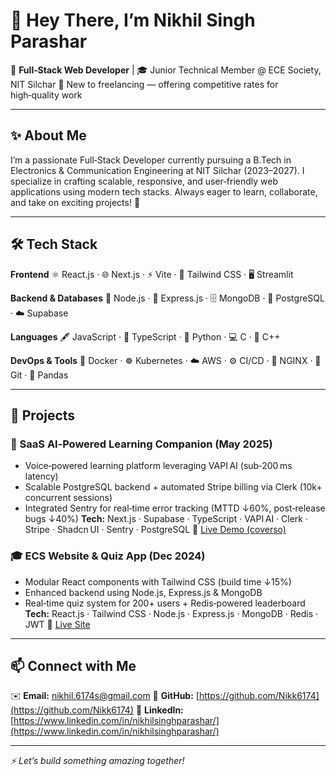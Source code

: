 # 👋 Hey There, I’m Nikhil Singh Parashar

🚀 **Full‑Stack Web Developer** | 🎓 Junior Technical Member @ ECE Society, NIT Silchar
💼 New to freelancing — offering competitive rates for high‑quality work

---

## ✨ About Me

I’m a passionate Full‑Stack Developer currently pursuing a B.Tech in Electronics & Communication Engineering at NIT Silchar (2023–2027). I specialize in crafting scalable, responsive, and user‑friendly web applications using modern tech stacks. Always eager to learn, collaborate, and take on exciting projects! 🌟

---

## 🛠️ Tech Stack

**Frontend**
⚛️ React.js · 🌐 Next.js · ⚡ Vite · 🎨 Tailwind CSS · 🖥️ Streamlit

**Backend & Databases**
🔹 Node.js · 🚂 Express.js · 🗄️ MongoDB · 🐘 PostgreSQL · ☁️ Supabase

**Languages**
🖋️ JavaScript · 🔷 TypeScript · 🐍 Python · 💻 C · 🖤 C++

**DevOps & Tools**
🐳 Docker · ☸️ Kubernetes · ☁️ AWS · ⚙️ CI/CD · 🔧 NGINX · 🌲 Git · 🐼 Pandas

---

## 🚧 Projects

### 🚀 SaaS AI‑Powered Learning Companion (May 2025)

* Voice‑powered learning platform leveraging VAPI AI (sub‑200 ms latency)
* Scalable PostgreSQL backend + automated Stripe billing via Clerk (10k+ concurrent sessions)
* Integrated Sentry for real‑time error tracking (MTTD ↓60%, post‑release bugs ↓40%)
  **Tech:** Next.js · Supabase · TypeScript · VAPI AI · Clerk · Stripe · Shadcn UI · Sentry · PostgreSQL
  🔗 [Live Demo (coverso)](https://converso-9j1y.vercel.app/)

### 🎓 ECS Website & Quiz App (Dec 2024)

* Modular React components with Tailwind CSS (build time ↓15%)
* Enhanced backend using Node.js, Express.js & MongoDB
* Real‑time quiz system for 200+ users + Redis‑powered leaderboard
  **Tech:** React.js · Tailwind CSS · Node.js · Express.js · MongoDB · Redis · JWT
  🔗 [Live Site](https://ecsnits.in/)

---

## 📫 Connect with Me

✉️ **Email:** [nikhil.6174s@gmail.com](mailto:nikhil.6174s@gmail.com)
🐙 **GitHub:** [https://github.com/Nikk6174](https://github.com/Nikk6174)
💼 **LinkedIn:** [https://www.linkedin.com/in/nikhilsinghparashar/](https://www.linkedin.com/in/nikhilsinghparashar/)

---

*⚡ Let’s build something amazing together!*
